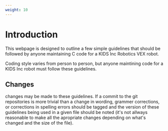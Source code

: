 ```yaml
---
weight: 10
---
```


Introduction
============
This webpage is designed to outline a few simple guidelines that should be
followed by anyone maintaining C code for a KIDS Inc Robotics VEX robot.

Coding style varies from person to person, but anyone maintining code for a KIDS
Inc robot must follow these guidelines.

Changes
-------
changes may be made to these guidelines. If a commit to the git repositories is
more trivial than a change in wording, grammer corrections, or corrections in
spelling errors should be tagged and the version of these guidelines being used
in a given file should be noted (it's not allways reasonable to make all the
apropriate changes depending on what's changed and the size of the file).